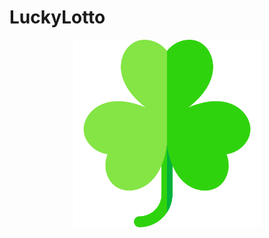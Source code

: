 <p align="center">
  <h1>LuckyLotto</h1>
</p>
<p align="center">
  <img src="https://github.com/MOTHINK/LuckyLotto/blob/main/app/src/main/res/drawable/trebol.png" alt="App Screenshot" width="300"/>
</p>
